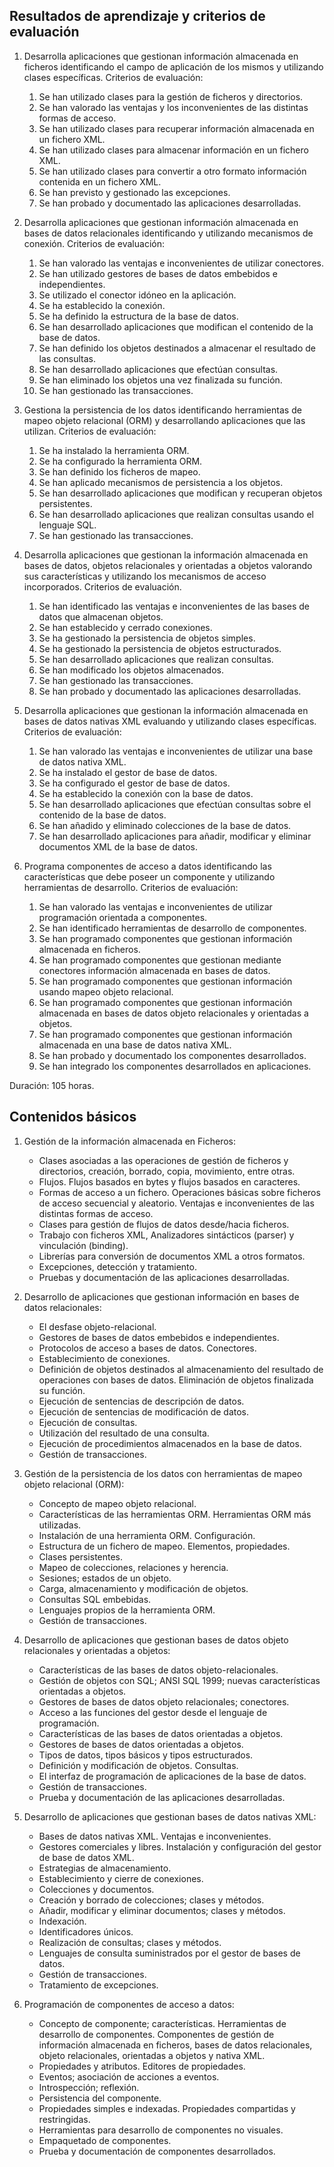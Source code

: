 ## Resultados de aprendizaje y criterios de evaluación

1. Desarrolla aplicaciones que gestionan información almacenada en ficheros identificando el campo de aplicación de los mismos y utilizando clases específicas. Criterios de evaluación:
    1. Se han utilizado clases para la gestión de ficheros y directorios.
    2. Se han valorado las ventajas y los inconvenientes de las distintas formas de acceso.
    3. Se han utilizado clases para recuperar información almacenada en un fichero XML.
    4. Se han utilizado clases para almacenar información en un fichero XML.
    5. Se han utilizado clases para convertir a otro formato información contenida en un fichero XML.
    6. Se han previsto y gestionado las excepciones.
    7. Se han probado y documentado las aplicaciones desarrolladas.

2. Desarrolla aplicaciones que gestionan información almacenada en bases de datos relacionales identificando y utilizando mecanismos de conexión. Criterios de evaluación:
    1. Se han valorado las ventajas e inconvenientes de utilizar conectores.
    2. Se han utilizado gestores de bases de datos embebidos e independientes.
    3. Se utilizado el conector idóneo en la aplicación.
    4. Se ha establecido la conexión.
    5. Se ha definido la estructura de la base de datos.
    6. Se han desarrollado aplicaciones que modifican el contenido de la base de datos.
    7. Se han definido los objetos destinados a almacenar el resultado de las consultas.
    8. Se han desarrollado aplicaciones que efectúan consultas.
    9. Se han eliminado los objetos una vez finalizada su función.
    10. Se han gestionado las transacciones.

3. Gestiona la persistencia de los datos identificando herramientas de mapeo objeto relacional (ORM) y desarrollando aplicaciones que las utilizan. Criterios de evaluación:
    1. Se ha instalado la herramienta ORM.
    2. Se ha configurado la herramienta ORM.
    3. Se han definido los ficheros de mapeo.
    4. Se han aplicado mecanismos de persistencia a los objetos.
    5. Se han desarrollado aplicaciones que modifican y recuperan objetos persistentes.
    6. Se han desarrollado aplicaciones que realizan consultas usando el lenguaje SQL.
    7. Se han gestionado las transacciones.

4. Desarrolla aplicaciones que gestionan la información almacenada en bases de datos, objetos relacionales y orientadas a objetos valorando sus características y utilizando los mecanismos de acceso incorporados. Criterios de evaluación.
    1. Se han identificado las ventajas e inconvenientes de las bases de datos que almacenan objetos.
    2. Se han establecido y cerrado conexiones.
    3. Se ha gestionado la persistencia de objetos simples.
    4. Se ha gestionado la persistencia de objetos estructurados.
    5. Se han desarrollado aplicaciones que realizan consultas.
    6. Se han modificado los objetos almacenados.
    7. Se han gestionado las transacciones.
    8. Se han probado y documentado las aplicaciones desarrolladas.

5. Desarrolla aplicaciones que gestionan la información almacenada en bases de datos nativas XML evaluando y utilizando clases específicas. Criterios de evaluación:
    1. Se han valorado las ventajas e inconvenientes de utilizar una base de datos nativa XML.
    2. Se ha instalado el gestor de base de datos.
    3. Se ha configurado el gestor de base de datos.
    4. Se ha establecido la conexión con la base de datos.
    5. Se han desarrollado aplicaciones que efectúan consultas sobre el contenido de la base de datos.
    6. Se han añadido y eliminado colecciones de la base de datos.
    7. Se han desarrollado aplicaciones para añadir, modificar y eliminar documentos XML de la base de datos.

6. Programa componentes de acceso a datos identificando las características que debe poseer un componente y utilizando herramientas de desarrollo. Criterios de evaluación:
    1. Se han valorado las ventajas e inconvenientes de utilizar programación orientada a componentes.
    2. Se han identificado herramientas de desarrollo de componentes.
    3. Se han programado componentes que gestionan información almacenada en ficheros.
    4. Se han programado componentes que gestionan mediante conectores información almacenada en bases de datos.
    5. Se han programado componentes que gestionan información usando mapeo objeto relacional.
    6. Se han programado componentes que gestionan información almacenada en bases de datos objeto relacionales y orientadas a objetos.
    7. Se han programado componentes que gestionan información almacenada en una base de datos nativa XML.
    8. Se han probado y documentado los componentes desarrollados.
    9. Se han integrado los componentes desarrollados en aplicaciones.

Duración: 105 horas.

## Contenidos básicos

1. Gestión de la información almacenada en Ficheros:
    - Clases asociadas a las operaciones de gestión de ficheros y directorios, creación, borrado, copia, movimiento, entre otras.
    - Flujos. Flujos basados en bytes y flujos basados en caracteres.
    - Formas de acceso a un fichero. Operaciones básicas sobre ficheros de acceso secuencial y aleatorio. Ventajas e inconvenientes de las distintas formas de acceso.
    - Clases para gestión de flujos de datos desde/hacia ficheros.
    - Trabajo con ficheros XML, Analizadores sintácticos (parser) y vinculación (binding).
    - Librerías para conversión de documentos XML a otros formatos.
    - Excepciones, detección y tratamiento.
    - Pruebas y documentación de las aplicaciones desarrolladas.

2. Desarrollo de aplicaciones que gestionan información en bases de datos relacionales:
    - El desfase objeto-relacional.
    - Gestores de bases de datos embebidos e independientes.
    - Protocolos de acceso a bases de datos. Conectores.
    - Establecimiento de conexiones.
    - Definición de objetos destinados al almacenamiento del resultado de operaciones con bases de datos. Eliminación de objetos finalizada su función.
    - Ejecución de sentencias de descripción de datos.
    - Ejecución de sentencias de modificación de datos.
    - Ejecución de consultas.
    - Utilización del resultado de una consulta.
    - Ejecución de procedimientos almacenados en la base de datos.
    - Gestión de transacciones.

3. Gestión de la persistencia de los datos con herramientas de mapeo objeto relacional (ORM):
    - Concepto de mapeo objeto relacional.
    - Características de las herramientas ORM. Herramientas ORM más utilizadas.
    - Instalación de una herramienta ORM. Configuración.
    - Estructura de un fichero de mapeo. Elementos, propiedades.
    - Clases persistentes.
    - Mapeo de colecciones, relaciones y herencia.
    - Sesiones; estados de un objeto.
    - Carga, almacenamiento y modificación de objetos.
    - Consultas SQL embebidas.
    - Lenguajes propios de la herramienta ORM.
    - Gestión de transacciones.

4. Desarrollo de aplicaciones que gestionan bases de datos objeto relacionales y orientadas a objetos:
    - Características de las bases de datos objeto-relacionales.
    - Gestión de objetos con SQL; ANSI SQL 1999; nuevas características orientadas a objetos.
    - Gestores de bases de datos objeto relacionales; conectores.
    - Acceso a las funciones del gestor desde el lenguaje de programación.
    - Características de las bases de datos orientadas a objetos.
    - Gestores de bases de datos orientadas a objetos.
    - Tipos de datos, tipos básicos y tipos estructurados.
    - Definición y modificación de objetos. Consultas.
    - El interfaz de programación de aplicaciones de la base de datos.
    - Gestión de transacciones.
    - Prueba y documentación de las aplicaciones desarrolladas.

5. Desarrollo de aplicaciones que gestionan bases de datos nativas XML:
    - Bases de datos nativas XML. Ventajas e inconvenientes.
    - Gestores comerciales y libres. Instalación y configuración del gestor de base de datos XML.
    - Estrategias de almacenamiento.
    - Establecimiento y cierre de conexiones.
    - Colecciones y documentos.
    - Creación y borrado de colecciones; clases y métodos.
    - Añadir, modificar y eliminar documentos; clases y métodos.
    - Indexación.
    - Identificadores únicos.
    - Realización de consultas; clases y métodos.
    - Lenguajes de consulta suministrados por el gestor de bases de datos.
    - Gestión de transacciones.
    - Tratamiento de excepciones.

6. Programación de componentes de acceso a datos:
    - Concepto de componente; características. Herramientas de desarrollo de componentes. Componentes de gestión de información almacenada en ficheros, bases de datos relacionales, objeto relacionales, orientadas a objetos y nativa XML.
    - Propiedades y atributos. Editores de propiedades.
    - Eventos; asociación de acciones a eventos.
    - Introspección; reflexión.
    - Persistencia del componente.
    - Propiedades simples e indexadas. Propiedades compartidas y restringidas.
    - Herramientas para desarrollo de componentes no visuales.
    - Empaquetado de componentes.
    - Prueba y documentación de componentes desarrollados.